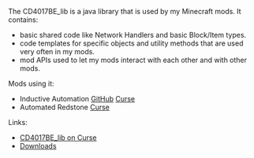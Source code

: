 The CD4017BE_lib is a java library that is used by my Minecraft mods. It contains:
- basic shared code like Network Handlers and basic Block/Item types.
- code templates for specific objects and utility methods that are used very often in my mods.
- mod APIs used to let my mods interact with each other and with other mods.

Mods using it:
- Inductive Automation [GitHub](https://github.com/CD4017BE/InductiveAutomation) [Curse](http://minecraft.curseforge.com/projects/inductive-automation)
- Automated Redstone [Curse](http://minecraft.curseforge.com/projects/automated-redstone)

Links:
- [CD4017BE_lib on Curse](http://minecraft.curseforge.com/projects/cd4017be-library)
- [Downloads](https://github.com/CD4017BE/CD4017BE_lib/releases)